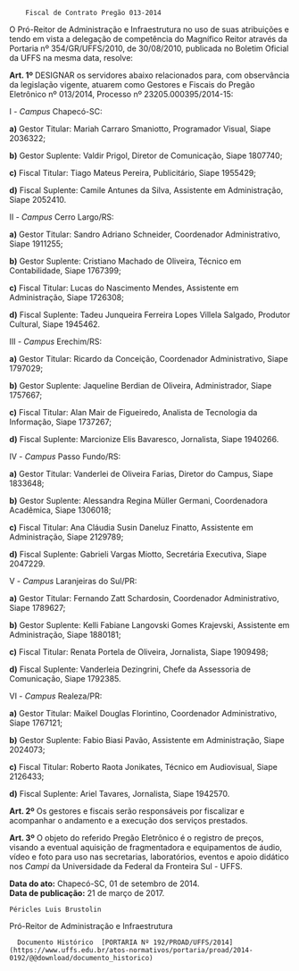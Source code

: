         Fiscal de Contrato Pregão 013-2014  

O Pró-Reitor de Administração e Infraestrutura no uso de suas atribuições e tendo em vista a delegação de competência do Magnífico Reitor através da Portaria nº 354/GR/UFFS/2010, de 30/08/2010, publicada no Boletim Oficial da UFFS na mesma data, resolve:

 **Art. 1º** DESIGNAR os servidores abaixo relacionados para, com observância da legislação vigente, atuarem como Gestores e Fiscais do Pregão Eletrônico nº 013/2014, Processo nº 23205.000395/2014-15:

 I - *Campus* Chapecó-SC:

 **a)** Gestor Titular: Mariah Carraro Smaniotto, Programador Visual, Siape 2036322;

 **b)** Gestor Suplente: Valdir Prigol, Diretor de Comunicação, Siape 1807740;

 **c)** Fiscal Titular: Tiago Mateus Pereira, Publicitário, Siape 1955429;

 **d)** Fiscal Suplente: Camile Antunes da Silva, Assistente em Administração, Siape 2052410.

 II - *Campus* Cerro Largo/RS:

 **a)** Gestor Titular: Sandro Adriano Schneider, Coordenador Administrativo, Siape 1911255;

 **b)** Gestor Suplente: Cristiano Machado de Oliveira, Técnico em Contabilidade, Siape 1767399;

 **c)** Fiscal Titular: Lucas do Nascimento Mendes, Assistente em Administração, Siape 1726308;

 **d)** Fiscal Suplente: Tadeu Junqueira Ferreira Lopes Villela Salgado, Produtor Cultural, Siape 1945462.

 III - *Campus* Erechim/RS:

 **a)** Gestor Titular: Ricardo da Conceição, Coordenador Administrativo, Siape 1797029;

 **b)** Gestor Suplente: Jaqueline Berdian de Oliveira, Administrador, Siape 1757667;

 **c)** Fiscal Titular: Alan Mair de Figueiredo, Analista de Tecnologia da Informação, Siape 1737267;

 **d)** Fiscal Suplente: Marcionize Elis Bavaresco, Jornalista, Siape 1940266.

 IV - *Campus* Passo Fundo/RS:

 **a)** Gestor Titular: Vanderlei de Oliveira Farias, Diretor do Campus, Siape 1833648;

 **b)** Gestor Suplente: Alessandra Regina Müller Germani, Coordenadora Acadêmica, Siape 1306018;

 **c)** Fiscal Titular: Ana Cláudia Susin Daneluz Finatto, Assistente em Administração, Siape 2129789;

 **d)** Fiscal Suplente: Gabrieli Vargas Miotto, Secretária Executiva, Siape 2047229.

 V - *Campus* Laranjeiras do Sul/PR:

 **a)** Gestor Titular: Fernando Zatt Schardosin, Coordenador Administrativo, Siape 1789627;

 **b)** Gestor Suplente: Kelli Fabiane Langovski Gomes Krajevski, Assistente em Administração, Siape 1880181;

 **c)** Fiscal Titular: Renata Portela de Oliveira, Jornalista, Siape 1909498;

 **d)** Fiscal Suplente: Vanderleia Dezingrini, Chefe da Assessoria de Comunicação, Siape 1792385.

 VI - *Campus* Realeza/PR:

 **a)** Gestor Titular: Maikel Douglas Florintino, Coordenador Administrativo, Siape 1767121;

 **b)** Gestor Suplente: Fabio Biasi Pavão, Assistente em Administração, Siape 2024073;

 **c)** Fiscal Titular: Roberto Raota Jonikates, Técnico em Audiovisual, Siape 2126433;

 **d)** Fiscal Suplente: Ariel Tavares, Jornalista, Siape 1942570.

 **Art. 2º** Os gestores e fiscais serão responsáveis por fiscalizar e acompanhar o andamento e a execução dos serviços prestados.

 **Art. 3º** O objeto do referido Pregão Eletrônico é o registro de preços, visando a eventual aquisição de fragmentadora e equipamentos de áudio, vídeo e foto para uso nas secretarias, laboratórios, eventos e apoio didático nos *Campi* da Universidade da Federal da Fronteira Sul - UFFS.

  

   **Data do ato:** Chapecó-SC, 01 de setembro de 2014.   
 **Data de publicação:**  21 de março de 2017. 

    Péricles Luis Brustolin   
 Pró-Reitor de Administração e Infraestrutura 

      Documento Histórico  [PORTARIA Nº 192/PROAD/UFFS/2014](https://www.uffs.edu.br/atos-normativos/portaria/proad/2014-0192/@@download/documento_historico)     
      